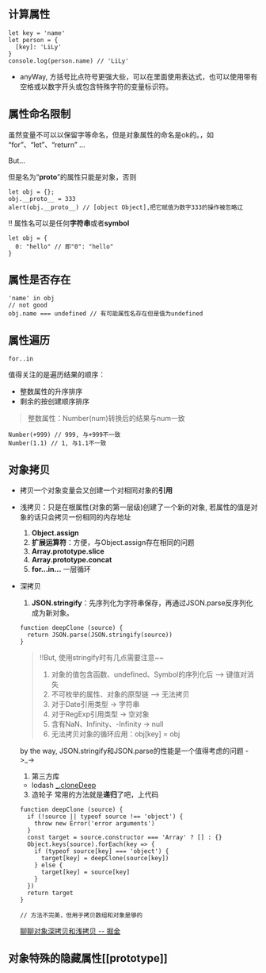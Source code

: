 ## 计算属性
```
let key = 'name'
let person = {
  [key]: 'LiLy'
}
console.log(person.name) // 'LiLy'
```

- anyWay, 方括号比点符号更强大些，可以在里面使用表达式，也可以使用带有空格或以数字开头或包含特殊字符的变量标识符。


## 属性命名限制
虽然变量不可以以保留字等命名，但是对象属性的命名是ok的。，如 “for”、“let”、“return” ...

But...

但是名为“__proto__”的属性只能是对象，否则
```
let obj = {};
obj.__proto__ = 333
alert(obj.__proto__) // [object Object],把它赋值为数字333的操作被忽略辽
```
!! 属性名可以是任何**字符串**或者**symbol**

```
let obj = {
  0: "hello" // 即"0": "hello"
}
```

## 属性是否存在
```
'name' in obj
// not good
obj.name === undefined // 有可能属性名存在但是值为undefined
```

## 属性遍历
```
for..in
```
值得关注的是遍历结果的顺序：
- 整数属性的升序排序
- 剩余的按创建顺序排序

> 整数属性：Number(num)转换后的结果与num一致

```
Number(+999) // 999, 与+999不一致
Number(1.1) // 1, 与1.1不一致
```
## 对象拷贝
- 拷贝一个对象变量会又创建一个对相同对象的**引用**
- 浅拷贝：只是在根属性(对象的第一层级)创建了一个新的对象, 若属性的值是对象的话只会拷贝一份相同的内存地址
  1. **Object.assign**
  2. **扩展运算符**：方便，与Object.assign存在相同的问题
  3. **Array.prototype.slice**
  4. **Array.prototype.concat**
  5. **for...in...** 一层循环
- 深拷贝
  1. **JSON.stringify**：先序列化为字符串保存，再通过JSON.parse反序列化成为新对象。
  ```
  function deepClone (source) {
    return JSON.parse(JSON.stringify(source))
  }
  ```
  > !!But, 使用stringify时有几点需要注意~~
  > 1. 对象的值包含函数、undefined、Symbol的序列化后 --> 键值对消失
  > 2. 不可枚举的属性、对象的原型链 --> 无法拷贝
  > 3. 对于Date引用类型 -> 字符串
  > 4. 对于RegExp引用类型 -> 空对象
  > 5. 含有NaN、Infinity、-Infinity -> null
  > 6. 无法拷贝对象的循环应用：obj[key] = obj

  by the way, JSON.stringify和JSON.parse的性能是一个值得考虑的问题 ->_->

  1. 第三方库
  - lodash [_.cloneDeep](https://www.lodashjs.com/docs/latest#_clonedeepvalue)
  3. 造轮子
  常用的方法就是**递归**了吧，上代码
  ```
  function deepClone (source) {
    if (!source || typeof source !== 'object') {
      throw new Error('error arguments')
    }
    const target = source.constructor === 'Array' ? [] : {}
    Object.keys(source).forEach(key => {
      if (typeof source[key] === 'object') {
        target[key] = deepClone(source[key])
      } else {
        target[key] = source[key]
      }
    })
    return target
  }

  // 方法不完美，但用于拷贝数组和对象是够的
  ```

  [ 聊聊对象深拷贝和浅拷贝 -- 掘金](https://juejin.im/post/6844903749270372365#heading-4)

## 对象特殊的隐藏属性[[prototype]]
